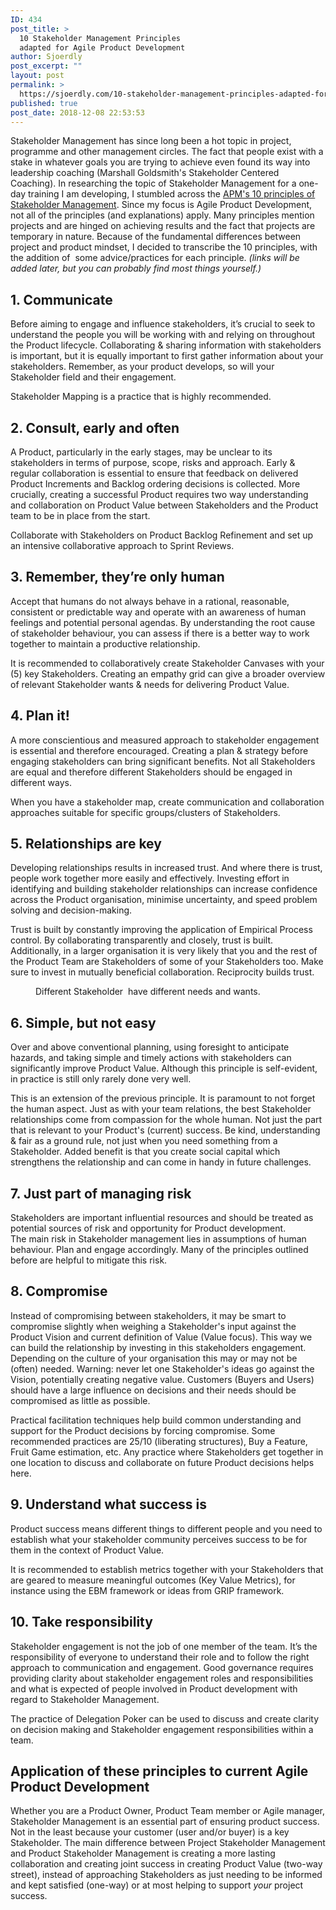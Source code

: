 ```yaml
---
ID: 434
post_title: >
  10 Stakeholder Management Principles
  adapted for Agile Product Development
author: Sjoerdly
post_excerpt: ""
layout: post
permalink: >
  https://sjoerdly.com/10-stakeholder-management-principles-adapted-for-agile-product-development/
published: true
post_date: 2018-12-08 22:53:53
---
```

<!-- wp:paragraph -->
<p>Stakeholder Management has since long been a hot topic in project, programme and other management circles. The fact that people exist with a stake in whatever goals you are trying to achieve even found its way into leadership coaching (Marshall Goldsmith's Stakeholder Centered Coaching). In researching the topic of Stakeholder Management for a one-day training I am developing, I stumbled across the <a href="https://www.apm.org.uk/resources/find-a-resource/stakeholder-engagement/key-principles/">APM's 10 principles of Stakeholder Management</a>. Since my focus is Agile Product Development, not all of the principles (and explanations) apply. Many principles mention projects and are hinged on achieving results and the fact that projects are temporary in nature. Because of the fundamental differences between project and product mindset, I decided to transcribe the 10 principles, with the addition of  some advice/practices for each principle. <em>(links will be added later, but you can probably find most things yourself.)</em><br></p>
<!-- /wp:paragraph -->

<!-- wp:heading -->
<h2>1. Communicate<br></h2>
<!-- /wp:heading -->

<!-- wp:paragraph -->
<p>Before aiming to engage and influence stakeholders, it’s crucial to seek to understand the people you will be working with and relying on throughout the Product lifecycle. Collaborating &amp; sharing information with stakeholders is important, but it is equally important to first gather information about your stakeholders. Remember, as your product develops, so will your Stakeholder field and their engagement. <br></p>
<!-- /wp:paragraph -->

<!-- wp:paragraph -->
<p>Stakeholder Mapping is a practice that is highly recommended.</p>
<!-- /wp:paragraph -->

<!-- wp:heading -->
<h2>2. Consult, early and often<br></h2>
<!-- /wp:heading -->

<!-- wp:paragraph -->
<p>A Product, particularly in the early stages, may be unclear to its stakeholders in terms of purpose, scope, risks and approach. Early &amp; regular collaboration is essential to ensure that feedback on delivered Product Increments and Backlog ordering decisions is collected. More crucially, creating a successful Product requires two way understanding and collaboration on Product Value between Stakeholders and the Product team to be in place from the start. <br></p>
<!-- /wp:paragraph -->

<!-- wp:paragraph -->
<p>Collaborate with Stakeholders on Product Backlog Refinement and set up an intensive collaborative approach to Sprint Reviews.</p>
<!-- /wp:paragraph -->

<!-- wp:heading -->
<h2>3. Remember, they’re only human<br></h2>
<!-- /wp:heading -->

<!-- wp:paragraph -->
<p>Accept that humans do not always behave in a rational, reasonable, consistent or predictable way and operate with an awareness of human feelings and potential personal agendas. By understanding the root cause of stakeholder behaviour, you can assess if there is a better way to work together to maintain a productive relationship. </p>
<!-- /wp:paragraph -->

<!-- wp:paragraph -->
<p>It is recommended to collaboratively create Stakeholder Canvases with your (5) key Stakeholders. Creating an empathy grid can give a broader overview of relevant Stakeholder wants &amp; needs for delivering Product Value. </p>
<!-- /wp:paragraph -->

<!-- wp:heading -->
<h2>4. Plan it! <br></h2>
<!-- /wp:heading -->

<!-- wp:paragraph -->
<p>A more conscientious and measured approach to stakeholder engagement is essential and therefore encouraged. Creating a plan &amp; strategy before engaging stakeholders can bring significant benefits. Not all Stakeholders are equal and therefore different Stakeholders should be engaged in different ways. </p>
<!-- /wp:paragraph -->

<!-- wp:paragraph -->
<p>When you have a stakeholder map, create communication and collaboration approaches suitable for specific groups/clusters of Stakeholders.</p>
<!-- /wp:paragraph -->

<!-- wp:heading -->
<h2>5. Relationships are key<br></h2>
<!-- /wp:heading -->

<!-- wp:paragraph -->
<p>Developing relationships results in increased trust. And where there is trust, people work together more easily and effectively. Investing effort in identifying and building stakeholder relationships can increase confidence across the Product organisation, minimise uncertainty, and speed problem solving and decision-making.<br></p>
<!-- /wp:paragraph -->

<!-- wp:paragraph -->
<p>Trust is built by constantly improving the application of Empirical Process control. By collaborating transparently and closely, trust is built. Additionally, in a larger organisation it is very likely that you and the rest of the Product Team are Stakeholders of some of your Stakeholders too. Make sure to invest in mutually beneficial collaboration. Reciprocity builds trust. </p>
<!-- /wp:paragraph -->

<!-- wp:image {"id":435} -->
<figure class="wp-block-image"><img src="https://sjoerdly.com/wp/wp-content/uploads/2018/12/Screenshot-2018-12-08-at-22.49.38.png" alt="" class="wp-image-435"/><figcaption>Different Stakeholder  have different needs and wants.</figcaption></figure>
<!-- /wp:image -->

<!-- wp:heading -->
<h2>6. Simple, but not easy<br></h2>
<!-- /wp:heading -->

<!-- wp:paragraph -->
<p>Over and above conventional planning, using foresight to anticipate hazards, and taking simple and timely actions with stakeholders can significantly improve Product Value. Although this principle is self-evident, in practice is still only rarely done very well. <br></p>
<!-- /wp:paragraph -->

<!-- wp:paragraph -->
<p>This is an extension of the previous principle. It is paramount to not forget the human aspect. Just as with your team relations, the best Stakeholder relationships come from compassion for the whole human. Not just the part that is relevant to your Product's (current) success. Be kind, understanding &amp; fair as a ground rule, not just when you need something from a Stakeholder. Added benefit is that you create social capital which strengthens the relationship and can come in handy in future challenges.</p>
<!-- /wp:paragraph -->

<!-- wp:heading -->
<h2>7. Just part of managing risk</h2>
<!-- /wp:heading -->

<!-- wp:paragraph -->
<p>Stakeholders are important influential resources and should be treated as potential sources of risk and opportunity for Product development.<br>The main risk in Stakeholder management lies in assumptions of human behaviour. Plan and engage accordingly. Many of the principles outlined before are helpful to mitigate this risk.</p>
<!-- /wp:paragraph -->

<!-- wp:heading -->
<h2>8. Compromise<br></h2>
<!-- /wp:heading -->

<!-- wp:paragraph -->
<p>Instead of compromising between stakeholders, it may be smart to compromise slightly when weighing a Stakeholder's input against the Product Vision and current definition of Value (Value focus). This way we can build the relationship by investing in this stakeholders engagement. Depending on the culture of your organisation this may or may not be (often) needed. Warning: never let one Stakeholder's ideas go against the Vision, potentially creating negative value. Customers (Buyers and Users) should have a large influence on decisions and their needs should be compromised as little as possible. <br></p>
<!-- /wp:paragraph -->

<!-- wp:paragraph -->
<p>Practical facilitation techniques help build common understanding and support for the Product decisions by forcing compromise. Some recommended practices are 25/10 (liberating structures), Buy a Feature, Fruit Game estimation, etc. Any practice where Stakeholders get together in one location to discuss and collaborate on future Product decisions helps here.</p>
<!-- /wp:paragraph -->

<!-- wp:heading -->
<h2>9. Understand what success is <br></h2>
<!-- /wp:heading -->

<!-- wp:paragraph -->
<p>Product success means different things to different people and you need to establish what your stakeholder community perceives success to be for them in the context of Product Value. <br></p>
<!-- /wp:paragraph -->

<!-- wp:paragraph -->
<p>It is recommended to establish metrics together with your Stakeholders that are geared to measure meaningful outcomes (Key Value Metrics), for instance using the EBM framework or ideas from GRIP framework.</p>
<!-- /wp:paragraph -->

<!-- wp:heading -->
<h2>10. Take responsibility<br></h2>
<!-- /wp:heading -->

<!-- wp:paragraph -->
<p>Stakeholder engagement is not the job of one member of the team. It’s the responsibility of everyone to understand their role and to follow the right approach to communication and engagement. Good governance requires providing clarity about stakeholder engagement roles and responsibilities and what is expected of people involved in Product development with regard to Stakeholder Management. <br></p>
<!-- /wp:paragraph -->

<!-- wp:paragraph -->
<p>The practice of Delegation Poker can be used to discuss and create clarity on decision making and Stakeholder engagement responsibilities within a team.</p>
<!-- /wp:paragraph -->

<!-- wp:heading -->
<h2>Application of these principles to current Agile Product Development</h2>
<!-- /wp:heading -->

<!-- wp:paragraph -->
<p>Whether you are a Product Owner, Product Team member or Agile manager, Stakeholder Management is an essential part of ensuring product success. Not in the least because your customer (user and/or buyer) is a key Stakeholder. The main difference between Project Stakeholder Management and Product Stakeholder Management is creating a more lasting collaboration and creating joint success in creating Product Value (two-way street), instead of approaching Stakeholders as just needing to be informed and kept satisfied (one-way) or at most helping to support <em>your</em> project success. <br></p>
<!-- /wp:paragraph -->

<!-- wp:paragraph -->
<p><br></p>
<!-- /wp:paragraph -->